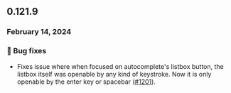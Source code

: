 ## 0.121.9

### February 14, 2024

### 🐛 Bug fixes

- Fixes issue where when focused on autocomplete's listbox button, the listbox itself was openable by any kind of keystroke. Now it is only openable by the enter key or spacebar ([#1201](https://github.com/formkit/formkit/issues/1201)).


